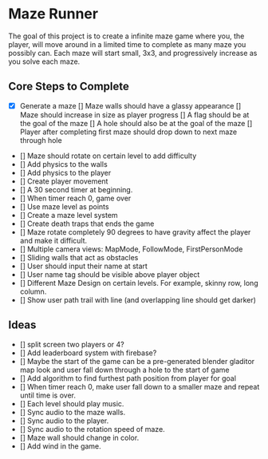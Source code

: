 # Maze Runner

The goal of this project is to create a infinite maze game where you, the player, will move around in a limited time to complete as many maze you possibly can. Each maze will start small, 3x3, and progressively increase as you solve each maze. 

## Core Steps to Complete 
- [x] Generate a maze 
[] Maze walls should have a glassy appearance
[] Maze should increase in size as player progress
[] A flag should be at the goal of the maze
[] A hole should also be at the goal of the maze 
[] Player after completing first maze should drop down to next maze through hole
- [] Maze should rotate on certain level to add difficulty
- [] Add physics to the walls
- [] Add physics to the player
- [] Create player movement
- [] A 30 second timer at beginning. 
- [] When timer reach 0, game over 
- [] Use maze level as points
- [] Create a maze level system 
- [] Create death traps that ends the game
- [] Maze rotate completely 90 degrees to have gravity affect the player and make it difficult. 
- [] Multiple camera views: MapMode, FollowMode, FirstPersonMode
- [] Sliding walls that act as obstacles
- [] User should input their name at start
- [] User name tag should be visible above player object
- [] Different Maze Design on certain levels. For example, skinny row, long column.
- [] Show user path trail with line (and overlapping line should get darker)


## Ideas
- [] split screen two players or 4? 
- [] Add leaderboard system with firebase?
- [] Maybe the start of the game can be a pre-generated blender gladitor map look and user fall down through a hole to the start of game
- [] Add algorithm to find furthest path position from player for goal 
- [] When timer reach 0, make user fall down to a smaller maze and repeat until time is over.
- [] Each level should play music.
- [] Sync audio to the maze walls. 
- [] Sync audio to the player. 
- [] Sync audio to the rotation speed of maze.
- [] Maze wall should change in color.
- [] Add wind in the game.